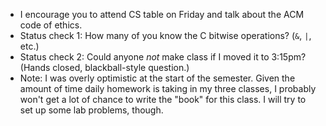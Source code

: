 * I encourage you to attend CS table on Friday and talk about the ACM
  code of ethics.
* Status check 1: How many of you know the C bitwise operations?
  (`&`, `|`, etc.)
* Status check 2: Could anyone *not* make class if I moved it to 3:15pm?
  (Hands closed, blackball-style question.)
* Note: I was overly optimistic at the start of the semester.  Given the
  amount of time daily homework is taking in my three classes, I probably
  won't get a lot of chance to write the "book" for this class.  I will
  try to set up some lab problems, though.
